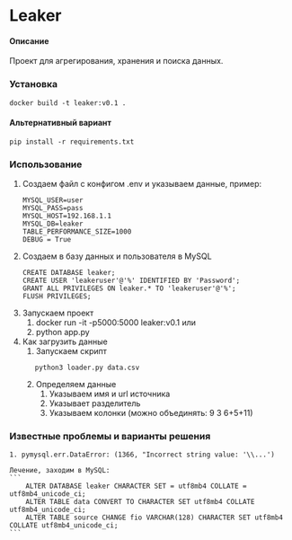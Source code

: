 # Leaker

#### Описание
Проект для агрегирования, хранения и поиска данных. 

### Установка
```
docker build -t leaker:v0.1 .
```
#### Альтернативный вариант
```
pip install -r requirements.txt
```

### Использование
1. Создаем файл с конфигом .env и указываем данные, пример:
    ```
    MYSQL_USER=user
    MYSQL_PASS=pass
    MYSQL_HOST=192.168.1.1
    MYSQL_DB=leaker
    TABLE_PERFORMANCE_SIZE=1000
    DEBUG = True
    ```
2. Создаем в базу данных и пользователя в MySQL
   ```
   CREATE DATABASE leaker;
   CREATE USER 'leakeruser'@'%' IDENTIFIED BY 'Password';
   GRANT ALL PRIVILEGES ON leaker.* TO 'leakeruser'@'%';
   FLUSH PRIVILEGES;
   ```
3. Запускаем проект
   1. docker run -it -p5000:5000 leaker:v0.1
   или
   2. python app.py
4. Как загрузить данные
   1. Запускаем скрипт
    ```
       python3 loader.py data.csv
    ```  
   2. Определяем данные
      1. Указываем имя и url источника
      2. Указывает разделитель 
      3. Указываем колонки (можно объединять: 9 3 6+5+11)

### Известные проблемы и варианты решения
    1. pymysql.err.DataError: (1366, "Incorrect string value: '\\...')
    
    Лечение, заходим в MySQL:
    ```
        ALTER DATABASE leaker CHARACTER SET = utf8mb4 COLLATE = utf8mb4_unicode_ci;
        ALTER TABLE data CONVERT TO CHARACTER SET utf8mb4 COLLATE utf8mb4_unicode_ci;
        ALTER TABLE source CHANGE fio VARCHAR(128) CHARACTER SET utf8mb4 COLLATE utf8mb4_unicode_ci;
    ```
    
